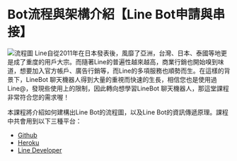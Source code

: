 # Bot流程與架構介紹【Line Bot申請與串接】
![流程圖](https://i.imgur.com/eJldSHd.png)
Line自從2011年在日本發表後，風靡了亞洲，台灣、日本、泰國等地更是成了重度的用戶大宗。而隨著Line的普遍性越來越高，商業行銷也開始嗅到味道，想要加入官方帳戶、廣告行銷等，而Line的多項服務也順勢而生。在這樣的背景下，LineBot 聊天機器人得到大量的重視而快速的生長，相信您也是使用過Line@，發現些使用上的限制，因此轉向想學習LineBot 聊天機器人，那這堂課程非常符合您的需求喔！

本課程將介紹如何建構出Line Bot的流程圖，以及Line Bot的資訊傳遞原理。課程中共會用到以下三種平台：

* [Github](https://github.com/)
* [Heroku](https://dashboard.heroku.com/)
* [Line Developer](https://developers.line.biz/en/)

